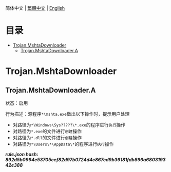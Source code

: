 


  
简体中文 | [繁體中文](README_zh_tw.md) | [English](README_en_us.md)  
  

目录
==

* [Trojan.MshtaDownloader](#trojanmshtadownloader)
	* [Trojan.MshtaDownloader.A](#trojanmshtadownloadera)

# Trojan.MshtaDownloader

## Trojan.MshtaDownloader.A
  
状态：启用

行为描述：源程序`*\mshta.exe`做出以下操作时，提示用户处理
- 对路径为`*\Windows\Sys?????\*.exe`的程序进行`执行`操作
- 对路径为`*.exe`的文件进行`创建`操作
- 对路径为`*.dll`的文件进行`创建`操作
- 对路径为`*\Users\*\AppData\*`的程序进行`执行`操作
  
***rule.json hash: 892d5b0994e53705cef82d97b0724d4c867cd9b36181fdb896a680319342e388***